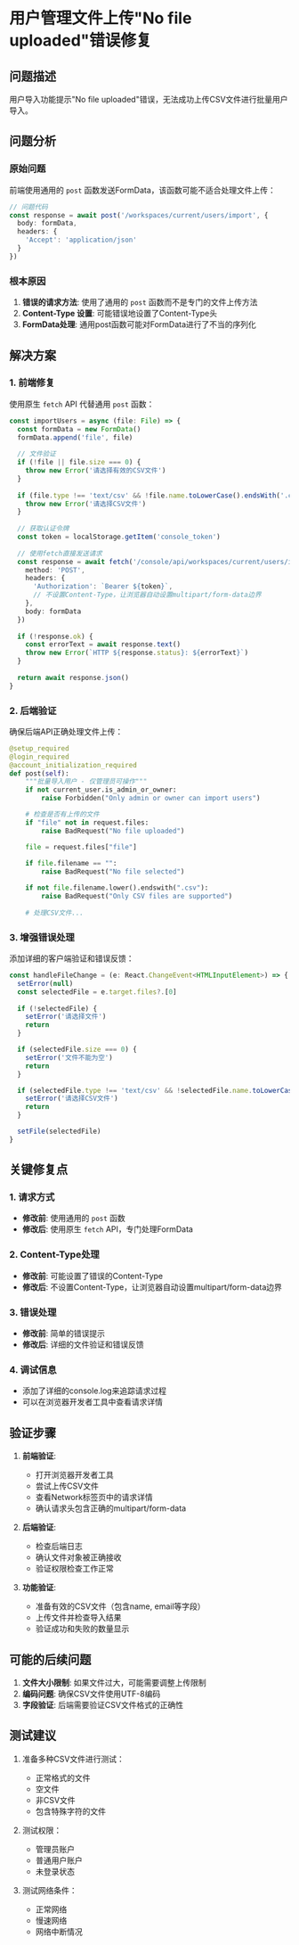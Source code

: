 # 用户管理文件上传"No file uploaded"错误修复

## 问题描述
用户导入功能提示"No file uploaded"错误，无法成功上传CSV文件进行批量用户导入。

## 问题分析

### 原始问题
前端使用通用的 `post` 函数发送FormData，该函数可能不适合处理文件上传：

```typescript
// 问题代码
const response = await post('/workspaces/current/users/import', { 
  body: formData,
  headers: {
    'Accept': 'application/json'
  }
})
```

### 根本原因
1. **错误的请求方法**: 使用了通用的 `post` 函数而不是专门的文件上传方法
2. **Content-Type 设置**: 可能错误地设置了Content-Type头
3. **FormData处理**: 通用post函数可能对FormData进行了不当的序列化

## 解决方案

### 1. 前端修复
使用原生 `fetch` API 代替通用 `post` 函数：

```typescript
const importUsers = async (file: File) => {
  const formData = new FormData()
  formData.append('file', file)
  
  // 文件验证
  if (!file || file.size === 0) {
    throw new Error('请选择有效的CSV文件')
  }
  
  if (file.type !== 'text/csv' && !file.name.toLowerCase().endsWith('.csv')) {
    throw new Error('请选择CSV文件')
  }
  
  // 获取认证令牌
  const token = localStorage.getItem('console_token')
  
  // 使用fetch直接发送请求
  const response = await fetch('/console/api/workspaces/current/users/import', {
    method: 'POST',
    headers: {
      'Authorization': `Bearer ${token}`,
      // 不设置Content-Type，让浏览器自动设置multipart/form-data边界
    },
    body: formData
  })
  
  if (!response.ok) {
    const errorText = await response.text()
    throw new Error(`HTTP ${response.status}: ${errorText}`)
  }
  
  return await response.json()
}
```

### 2. 后端验证
确保后端API正确处理文件上传：

```python
@setup_required
@login_required
@account_initialization_required
def post(self):
    """批量导入用户 - 仅管理员可操作"""
    if not current_user.is_admin_or_owner:
        raise Forbidden("Only admin or owner can import users")

    # 检查是否有上传的文件
    if "file" not in request.files:
        raise BadRequest("No file uploaded")

    file = request.files["file"]
    
    if file.filename == "":
        raise BadRequest("No file selected")

    if not file.filename.lower().endswith(".csv"):
        raise BadRequest("Only CSV files are supported")
    
    # 处理CSV文件...
```

### 3. 增强错误处理
添加详细的客户端验证和错误反馈：

```typescript
const handleFileChange = (e: React.ChangeEvent<HTMLInputElement>) => {
  setError(null)
  const selectedFile = e.target.files?.[0]
  
  if (!selectedFile) {
    setError('请选择文件')
    return
  }

  if (selectedFile.size === 0) {
    setError('文件不能为空')
    return
  }

  if (selectedFile.type !== 'text/csv' && !selectedFile.name.toLowerCase().endsWith('.csv')) {
    setError('请选择CSV文件')
    return
  }

  setFile(selectedFile)
}
```

## 关键修复点

### 1. 请求方式
- **修改前**: 使用通用的 `post` 函数
- **修改后**: 使用原生 `fetch` API，专门处理FormData

### 2. Content-Type处理
- **修改前**: 可能设置了错误的Content-Type
- **修改后**: 不设置Content-Type，让浏览器自动设置multipart/form-data边界

### 3. 错误处理
- **修改前**: 简单的错误提示
- **修改后**: 详细的文件验证和错误反馈

### 4. 调试信息
- 添加了详细的console.log来追踪请求过程
- 可以在浏览器开发者工具中查看请求详情

## 验证步骤

1. **前端验证**:
   - 打开浏览器开发者工具
   - 尝试上传CSV文件
   - 查看Network标签页中的请求详情
   - 确认请求头包含正确的multipart/form-data

2. **后端验证**:
   - 检查后端日志
   - 确认文件对象被正确接收
   - 验证权限检查工作正常

3. **功能验证**:
   - 准备有效的CSV文件（包含name, email等字段）
   - 上传文件并检查导入结果
   - 验证成功和失败的数量显示

## 可能的后续问题

1. **文件大小限制**: 如果文件过大，可能需要调整上传限制
2. **编码问题**: 确保CSV文件使用UTF-8编码
3. **字段验证**: 后端需要验证CSV文件格式的正确性

## 测试建议

1. 准备多种CSV文件进行测试：
   - 正常格式的文件
   - 空文件
   - 非CSV文件
   - 包含特殊字符的文件

2. 测试权限：
   - 管理员账户
   - 普通用户账户
   - 未登录状态

3. 测试网络条件：
   - 正常网络
   - 慢速网络
   - 网络中断情况 